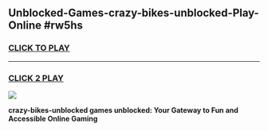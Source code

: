
## Unblocked-Games-crazy-bikes-unblocked-Play-Online #rw5hs
<h3>
<a href="https://news.freeplayer.one?title=crazy-bikes-unblocked&ref=3">CLICK TO PLAY</a></h3>
<hr>

<h3>
<a href="https://news.freeplayer.one?title=crazy-bikes-unblocked&ref=3">CLICK 2 PLAY</a>
  
</h3>

<a href="https://news.freeplayer.one?title=crazy-bikes-unblocked&ref=3"><img src="https://clearcache.store/games.png"></a>


**crazy-bikes-unblocked games unblocked: Your Gateway to Fun and Accessible Online Gaming**
